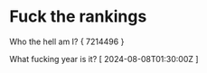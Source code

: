 # Fuck the rankings

Who the hell am I?
{ 7214496 }

What fucking year is it?
[ 2024-08-08T01:30:00Z ]
